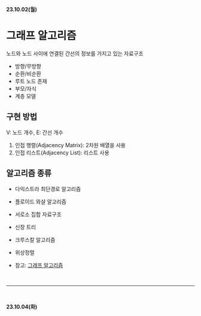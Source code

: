 **23.10.02(월)**
# 그래프 알고리즘
노드와 노드 사이에 연결된 간선의 정보를 가지고 있는 자료구조
- 방향/무방향
- 순환/비순환
- 루트 노드 존재
- 부모/자식
- 계층 모델

## 구현 방법
V: 노드 개수, E: 간선 개수<br>
1. 인접 행렬(Adjacency Matrix): 2차원 배열을 사용
2. 인접 리스트(Adjacency List): 리스트 사용

## 알고리즘 종류
- 다익스트라 최단경로 알고리즘
- 플로이드 와샬 알고리즘
- 서로소 집합 자료구조
- 신장 트리
- 크루스칼 알고리즘
- 위상정렬

- 참고: [그래프 알고리즘](https://velog.io/@reyang/%EA%B7%B8%EB%9E%98%ED%94%84-%EA%B7%B8%EB%9E%98%ED%94%84-%EC%95%8C%EA%B3%A0%EB%A6%AC%EC%A6%98%EC%9D%B4%EB%9E%80)

<br>
<hr>
<br>

**23.10.04(화)**